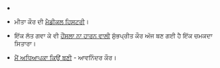 - []()

- ਮੀਤਾ ਕੌਰ ਦੀ [ਮੈਡੀਕਲ ਹਿਸਟਰੀ](http://sikhlovestories.com/2014/05/27/a-medical-history-by-meeta-kaur/)।

- ਇੱਕ ਲੱਤ ਗਵਾ ਕੇ ਵੀ [ਹੌਂਸਲਾ ਨਾ ਹਾਰਨ ਵਾਲੀ](http://www.dailymail.co.uk/femail/article-2643816/Inspirational-one-legged-dancer-fractured-knee-motorbike-accident-ended-losing-limb-harrowing-hospital-blunders-star-India.html) ਸ਼ੁੱਭਪ੍ਰੀਤ ਕੌਰ ਅੱਜ ਬਣ ਗਈ ਹੈ ਇੱਕ ਚਮਕਦਾ ਸਿਤਾਰਾ।

- [ਮੈਂ ਅਧਿਆਪਕਾ ਕਿਉਂ ਬਣੀ](http://www.theguardian.com/teacher-network/teacher-blog/2014/jun/01/why-became-teacher-minority-ethnic-children-school) - ਆਵਨਿੰਦਰ ਕੌਰ।